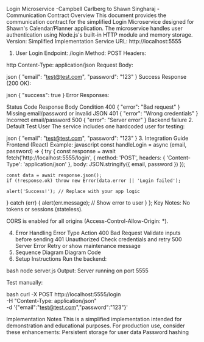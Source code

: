 Login Microservice -Campbell Carlberg to Shawn Singharaj - Communication Contract
Overview
This document provides the communication contract for the simplified Login Microservice designed for Shawn's Calendar/Planner application. The microservice handles user authentication using Node.js's built-in HTTP module and memory storage.
Version: Simplified Implementation
Service URL: http://localhost:5555

1. User Login
Endpoint: /login
Method: POST
Headers:

http
Content-Type: application/json
Request Body:

json
{
  "email": "test@test.com",
  "password": "123"
}
Success Response (200 OK):

json
{
  "success": true
}
Error Responses:

Status Code	Response Body	Condition
400	{ "error": "Bad request" }	Missing email/password or invalid JSON
401	{ "error": "Wrong credentials" }	Incorrect email/password
500	{ "error": "Server error" }	Backend failure
2. Default Test User
The service includes one hardcoded user for testing:

json
{
  "email": "test@test.com",
  "password": "123"
}
3. Integration Guide
Frontend (React) Example:
javascript
const handleLogin = async (email, password) => {
  try {
    const response = await fetch('http://localhost:5555/login', {
      method: 'POST',
      headers: { 'Content-Type': 'application/json' },
      body: JSON.stringify({ email, password })
    });

    const data = await response.json();
    if (!response.ok) throw new Error(data.error || 'Login failed');
    
    alert('Success!'); // Replace with your app logic
  } catch (err) {
    alert(err.message); // Show error to user
  }
};
Key Notes:
No tokens or sessions (stateless).

CORS is enabled for all origins (Access-Control-Allow-Origin: *).

4. Error Handling
Error Type	Action
400 Bad Request	Validate inputs before sending
401 Unauthorized	Check credentials and retry
500 Server Error	Retry or show maintenance message
5. Sequence Diagram
Diagram
Code
6. Setup Instructions
Run the backend:

bash
node server.js
Output: Server running on port 5555

Test manually:

bash
curl -X POST http://localhost:5555/login \
  -H "Content-Type: application/json" \
  -d '{"email":"test@test.com","password":"123"}'

Implementation Notes
This is a simplified implementation intended for demonstration and educational purposes. For production use, consider these enhancements:
Persistent storage for user data
Password hashing

